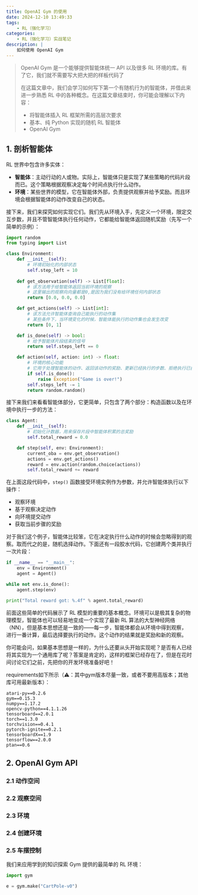 ```yaml
---
title: OpenAI Gym 的使用
date: 2024-12-10 13:49:33
tags: 
    - RL（强化学习）
categories: 
    - RL（强化学习）实战笔记
description: |
    如何使用 OpenAI Gym
---
```

> OpenAI Gym 是一个能够提供智能体统一 API 以及很多 RL 环境的库。有了它，我们就不需要写大把大把的样板代码了
>
> 在这篇文章中，我们会学习如何写下第一个有随机行为的智能体，并借此来进一步熟悉 RL 中的各种概念。在这篇文章结束时，你可能会理解以下内容：
> - 将智能体插入 RL 框架所需的高层次要求
> - 基本、纯 Python 实现的随机 RL 智能体
> - OpenAI Gym

## 1. 剖析智能体
RL 世界中包含许多实体：
- **智能体**：主动行动的人或物。实际上，智能体只是实现了某些策略的代码片段而已。这个策略根据观察决定每个时间点执行什么动作。
- **环境**：某些世界的模型，它在智能体外部，负责提供观察并给予奖励。而且环境会根据智能体的动作改变自己的状态。

接下来，我们来探究如何实现它们。我们先从环境入手，先定义一个环境，限定交互步数，并且不管智能体执行任何动作，它都能给智能体返回随机奖励（先写一个简单的示例）：

```Python
import random
from typing import List

class Environment:
    def __init__(self):
        # 环境初始化的内部状态
        self.step_left = 10
    
    def get_observation(self) -> List[float]:
        # 该方法用于给智能体返回当前环境的观察
        # 这里输出的观察向向量都是0,是因为我们没有给环境任何内部状态
        return [0.0, 0.0, 0.0]

    def get_actions(self) -> List[int]:
        # 该方法允许智能体查询自己能执行的动作集
        # 某些条件下，当环境变化的时候，智能体能执行的动作集也会发生改变
        return [0, 1]

    def is_done(self) -> bool:
        # 给予智能体片段结束的信号
        return self.steps_left == 0

    def action(self, action: int) -> float:
        # 环境的核心功能
        # 它用于处理智能体的动作、返回该动作的奖励、更新已经执行的步数、拒绝执行已执行的片段
        if self.is_done():
            raise Exception("Game is over!")
        self.steps_left -= 1
        return random.random()
```

接下来我们来看看智能体部分，它更简单，只包含了两个部分：构造函数以及在环境中执行一步的方法：

```Python
class Agent:
    def __init__(self):
        # 初始化计数器，用来保存片段中智能体积累的总奖励
        self.total_reward = 0.0

    def step(self, env: Environment):
        current_oba = env.get_observation()
        actions = env.get_actions()
        reward = env.action(random.choice(actions))
        self.total_reward += reward
```
在上面这段代码中，`step()` 函数接受环境实例作为参数，并允许智能体执行以下操作：
- 观察环境
- 基于观察决定动作
- 向环境提交动作
- 获取当前步骤的奖励

对于我们这个例子，智能体比较笨，它在决定执行什么动作的时候会忽略得到的观察。取而代之的是，随机选择动作。下面还有一段胶水代码，它创建两个类并执行一次片段：

```Python
if __name__ == "__main__":
    env = Environment()
    agent = Agent()

while not env.is_done():
    agent.step(env)

print("Total reward got: %.4f" % agent.total_reward)
```

前面这些简单的代码展示了 RL 模型的重要的基本概念。环境可以是极其复杂的物理模型，智能体也可以轻易地变成一个实现了最新 RL 算法的大型神经网络（NN），但是基本思想还是一致的——每一步，智能体都会从环境中得到观察，进行一番计算，最后选择要执行的动作。这个动作的结果就是奖励和新的观察。

你可能会问，如果基本思想是一样的，为什么还要从头开始实现呢？是否有人已经将其实现为一个通用库了呢？答案是肯定的，这样的框架已经存在了，但是在花时间讨论它们之前，先把你的开发环境准备好吧！

requirements如下所示（⚠️：其中gym版本尽量一致，或者不要用高版本；其他库可用最新版本）：
```Terminal
atari-py==0.2.6
gym==0.15.3
numpy==1.17.2
opencv-python==4.1.1.26
tensorboard==2.0.1
torch==1.3.0
torchvision==0.4.1
pytorch-ignite==0.2.1
tensorboardX==1.9
tensorflow==2.0.0
ptan==0.6
```

## 2. OpenAI Gym API
### 2.1 动作空间
### 2.2 观察空间
### 2.3 环境
### 2.4 创建环境
### 2.5 车摆控制
我们来应用学到的知识探索 Gym 提供的最简单的 RL 环境：

```Python
import gym

e = gym.make("CartPole-v0")
```